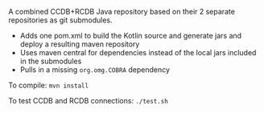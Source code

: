 A combined CCDB+RCDB Java repository based on their 2 separate repositories as git submodules.

* Adds one pom.xml to build the Kotlin source and generate jars and deploy a resulting maven repository
* Uses maven central for dependencies instead of the local jars included in the submodules
* Pulls in a missing `org.omg.COBRA` dependency

To compile: `mvn install`

To test CCDB and RCDB connections: `./test.sh`
